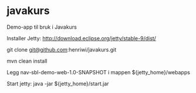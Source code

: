 javakurs
========

Demo-app til bruk i Javakurs

Installer Jetty: http://download.eclipse.org/jetty/stable-9/dist/

git clone git@github.com:henriwi/javakurs.git

mvn clean install

Legg nav-sbl-demo-web-1.0-SNAPSHOT i mappen ${jetty_home}/webapps

Start jetty: java -jar ${jetty_home}/start.jar

